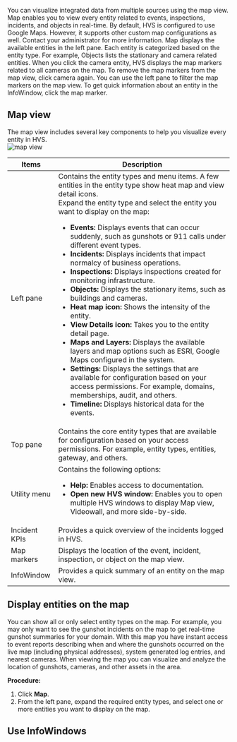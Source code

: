 You can visualize integrated data from multiple sources using the map view. Map enables you
to view every entity related to events, inspections, incidents, and objects in real-time.
By default, HVS is configured to use Google Maps. However, it supports other custom map
configurations as well. Contact your administrator for more information.
Map displays the available entities in the left pane. Each entity is categorized based on the
entity type. For example, Objects lists the stationary and camera related entities. When you
click the camera entity, HVS displays the map markers related to all cameras on the map. To
remove the map markers from the map view, click camera again.
You can use the left pane to filter the map markers on the map view. To get quick information
about an entity in the InfoWindow, click the map marker.

## Map view

The map view includes several key components to help you visualize every entity in HVS.<br> ![map view](../assets/images/MapView.png)<br> 

| Items         | Description                                                  |
| ------------- | ------------------------------------------------------------ |
| Left pane     | Contains the entity types and menu items. A few entities in the entity type show heat map and view detail icons.<br>Expand the entity type and select the entity you want to display on the map:<br><ul> <li> **Events:** Displays events that can occur suddenly, such as gunshots or 911 calls under different event types.</li><li>**Incidents:** Displays incidents that impact normalcy of business operations.</li><li>**Inspections:** Displays inspections created for monitoring infrastructure.</li><li>**Objects:** Displays the stationary items, such as buildings and cameras.</li><li>**Heat map icon:** Shows the intensity of the entity.</li><li>**View Details icon:** Takes you to the entity detail page.</li><li> **Maps and Layers:** Displays the available layers and map options such as ESRI, Google Maps configured in the system.</li><li>**Settings:** Displays the settings that are available for configuration based on your access permissions. For example, domains, memberships, audit, and others.</li><li>**Timeline:** Displays historical data for the events.</li> |
| Top pane      | Contains the core entity types that are available for configuration based on your access permissions. For example, entity types, entities, gateway, and others. |
| Utility menu  | Contains the following options:<br><ul><li>**Help:** Enables access to documentation.</li><li>**Open new HVS window:** Enables you to open multiple HVS windows to display Map view, Videowall, and more side-by-side. |
| Incident KPIs | Provides a quick overview of the incidents logged in HVS.    |
| Map markers   | Displays the location of the event, incident, inspection, or object on the map view. |
| InfoWindow    | Provides a quick summary of an entity on the map view.       |

## Display entities on the map

You can show all or only select entity types on the map. For example, you may only want to see the gunshot incidents on the map to get real-time gunshot summaries for your domain. With this map you have instant access to event reports describing when and where the gunshots occurred on the live map (including physical addresses), system generated log entries, and nearest cameras. When viewing the map you can visualize and analyze the location of gunshots, cameras, and other assets in the area.

**Procedure:**

1. Click **Map**.
2. From the left pane, expand the required entity types, and select one or more entities you want to display on the map.



## Use InfoWindows

